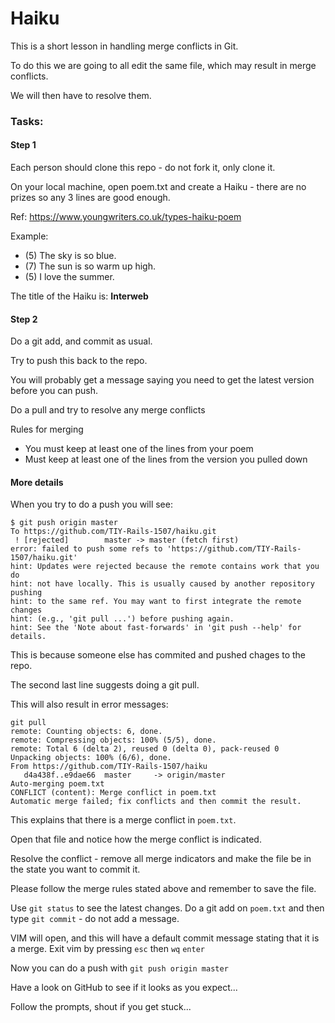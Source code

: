 # Haiku

This is a short lesson in handling merge conflicts in Git.

To do this we are going to all edit the same file, which may result in merge conflicts.

We will then have to resolve them.


### Tasks:

#### Step 1
Each person should clone this repo - do not fork it, only clone it.

On your local machine, open poem.txt and create a Haiku - there are no prizes so any 3 lines are good enough. 

Ref: https://www.youngwriters.co.uk/types-haiku-poem

Example:

* (5) The sky is so blue. 
* (7) The sun is so warm up high.
* (5) I love the summer.


The title of the Haiku is: **Interweb**


#### Step 2
Do a git add, and commit as usual.

Try to push this back to the repo.

You will probably get a message saying you need to get the latest version before you can push.

Do a pull and try to resolve any merge conflicts

Rules for merging
* You must keep at least one of the lines from your poem
* Must keep at least one of the lines from the version you pulled down


#### More details

When you try to do a push you will see:

```
$ git push origin master
To https://github.com/TIY-Rails-1507/haiku.git
 ! [rejected]        master -> master (fetch first)
error: failed to push some refs to 'https://github.com/TIY-Rails-1507/haiku.git'
hint: Updates were rejected because the remote contains work that you do
hint: not have locally. This is usually caused by another repository pushing
hint: to the same ref. You may want to first integrate the remote changes
hint: (e.g., 'git pull ...') before pushing again.
hint: See the 'Note about fast-forwards' in 'git push --help' for details.

```
This is because someone else has commited and pushed chages to the repo. 

The second last line suggests doing a git pull. 

This will also result in error messages:

```
git pull
remote: Counting objects: 6, done.
remote: Compressing objects: 100% (5/5), done.
remote: Total 6 (delta 2), reused 0 (delta 0), pack-reused 0
Unpacking objects: 100% (6/6), done.
From https://github.com/TIY-Rails-1507/haiku
   d4a438f..e9dae66  master     -> origin/master
Auto-merging poem.txt
CONFLICT (content): Merge conflict in poem.txt
Automatic merge failed; fix conflicts and then commit the result.
```

This explains that there is a merge conflict in ```poem.txt```.

Open that file and notice how the merge conflict is indicated. 

Resolve the conflict - remove all merge indicators and make the file be in the state you want to commit it.

Please follow the merge rules stated above and remember to save the file.

Use ```git status``` to see the latest changes.
Do a git add on ```poem.txt``` and then type ```git commit``` - do not add a message.

VIM will open, and this will have a default commit message stating that it is a merge.
Exit vim by pressing ```esc``` then ```wq``` ```enter```

Now you can do a push with ```git push origin master```


Have a look on GitHub to see if it looks as you expect...

Follow the prompts, shout if you get stuck...
